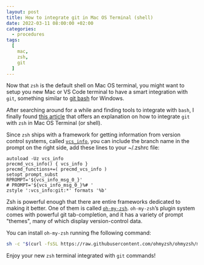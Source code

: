 ```yaml
---
layout: post
title: How to integrate git in Mac OS Terminal (shell) 
date: 2022-03-11 08:00:00 +02:00
categories:
  - procedures
tags:
  [
    mac,
    zsh,
    git
  ]
---
```


Now that `zsh` is the default shell on Mac OS terminal, you might want to setup you new Mac or VS Code terminal to have a smart integration with `git`, something similar to [git bash](https://gitforwindows.org/) for Windows.

After searching around for a while and finding tools to integrate with `bash`, I finally found [this article](https://git-scm.com/book/en/v2/Appendix-A%3A-Git-in-Other-Environments-Git-in-Zsh) that offers an explanation on how to integrate `git` with `zsh` in Mac OS Terminal (or shell).

Since `zsh` ships with a framework for getting information from version control systems, called [`vcs_info`](http://zsh.sourceforge.net/Doc/Release/User-Contributions.html#Version-Control-Information), you can include the branch name in the prompt on the right side, add these lines to your ~/.zshrc file:

```
autoload -Uz vcs_info
precmd_vcs_info() { vcs_info }
precmd_functions+=( precmd_vcs_info )
setopt prompt_subst
RPROMPT='${vcs_info_msg_0_}'
# PROMPT='${vcs_info_msg_0_}%# '
zstyle ':vcs_info:git:*' formats '%b'
```

Zsh is powerful enough that there are entire frameworks dedicated to making it better. One of them is called [`oh-my-zsh`](https://github.com/robbyrussell/oh-my-zsh). `oh-my-zsh`’s plugin system comes with powerful git tab-completion, and it has a variety of prompt "themes", many of which display version-control data.

You can install `oh-my-zsh` running fhe following command:

```bash
sh -c "$(curl -fsSL https://raw.githubusercontent.com/ohmyzsh/ohmyzsh/master/tools/install.sh)"
```

Enjoy your new `zsh` terminal integrated with `git` commands!